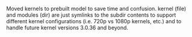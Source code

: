 Moved kernels to prebuilt model to save time and confusion.
kernel (file) and modules (dir) are just symlinks to the subdir contents
to support different kernel configurations (i.e. 720p vs 1080p kernels, etc.)
and to handle future kernel versions 3.0.36 and beyond.
